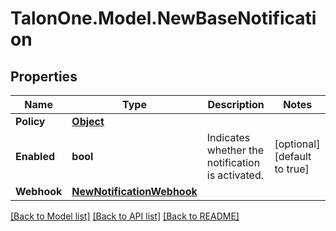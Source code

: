 # TalonOne.Model.NewBaseNotification
## Properties

Name | Type | Description | Notes
------------ | ------------- | ------------- | -------------
**Policy** | [**Object**](.md) |  | 
**Enabled** | **bool** | Indicates whether the notification is activated. | [optional] [default to true]
**Webhook** | [**NewNotificationWebhook**](NewNotificationWebhook.md) |  | 

[[Back to Model list]](../README.md#documentation-for-models) [[Back to API list]](../README.md#documentation-for-api-endpoints) [[Back to README]](../README.md)

